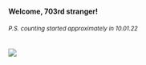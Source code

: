 #### Welcome, 703rd stranger!

###### <sup>P.S. counting started approximately in 10.01.22</sup>

<img src="https://kraftwerk28.pp.ua/vcnt.png"></img>
